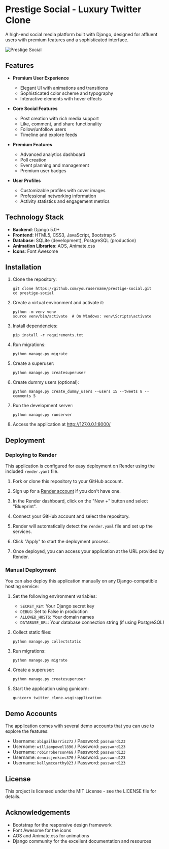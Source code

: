 # Prestige Social - Luxury Twitter Clone

A high-end social media platform built with Django, designed for affluent users with premium features and a sophisticated interface.

![Prestige Social](media/readme_screenshot.png)

## Features

- **Premium User Experience**
  - Elegant UI with animations and transitions
  - Sophisticated color scheme and typography
  - Interactive elements with hover effects

- **Core Social Features**
  - Post creation with rich media support
  - Like, comment, and share functionality
  - Follow/unfollow users
  - Timeline and explore feeds

- **Premium Features**
  - Advanced analytics dashboard
  - Poll creation
  - Event planning and management
  - Premium user badges

- **User Profiles**
  - Customizable profiles with cover images
  - Professional networking information
  - Activity statistics and engagement metrics

## Technology Stack

- **Backend**: Django 5.0+
- **Frontend**: HTML5, CSS3, JavaScript, Bootstrap 5
- **Database**: SQLite (development), PostgreSQL (production)
- **Animation Libraries**: AOS, Animate.css
- **Icons**: Font Awesome

## Installation

1. Clone the repository:
   ```
   git clone https://github.com/yourusername/prestige-social.git
   cd prestige-social
   ```

2. Create a virtual environment and activate it:
   ```
   python -m venv venv
   source venv/bin/activate  # On Windows: venv\Scripts\activate
   ```

3. Install dependencies:
   ```
   pip install -r requirements.txt
   ```

4. Run migrations:
   ```
   python manage.py migrate
   ```

5. Create a superuser:
   ```
   python manage.py createsuperuser
   ```

6. Create dummy users (optional):
   ```
   python manage.py create_dummy_users --users 15 --tweets 8 --comments 5
   ```

7. Run the development server:
   ```
   python manage.py runserver
   ```

8. Access the application at http://127.0.0.1:8000/

## Deployment

### Deploying to Render

This application is configured for easy deployment on Render using the included `render.yaml` file.

1. Fork or clone this repository to your GitHub account.

2. Sign up for a [Render account](https://render.com/) if you don't have one.

3. In the Render dashboard, click on the "New +" button and select "Blueprint".

4. Connect your GitHub account and select the repository.

5. Render will automatically detect the `render.yaml` file and set up the services.

6. Click "Apply" to start the deployment process.

7. Once deployed, you can access your application at the URL provided by Render.

### Manual Deployment

You can also deploy this application manually on any Django-compatible hosting service:

1. Set the following environment variables:
   - `SECRET_KEY`: Your Django secret key
   - `DEBUG`: Set to False in production
   - `ALLOWED_HOSTS`: Your domain names
   - `DATABASE_URL`: Your database connection string (if using PostgreSQL)

2. Collect static files:
   ```
   python manage.py collectstatic
   ```

3. Run migrations:
   ```
   python manage.py migrate
   ```

4. Create a superuser:
   ```
   python manage.py createsuperuser
   ```

5. Start the application using gunicorn:
   ```
   gunicorn twitter_clone.wsgi:application
   ```

## Demo Accounts

The application comes with several demo accounts that you can use to explore the features:

- Username: `abigailharris272` / Password: `password123`
- Username: `williampowell896` / Password: `password123`
- Username: `robinroberson468` / Password: `password123`
- Username: `dennisjenkins370` / Password: `password123`
- Username: `kellymccarthy823` / Password: `password123`

## License

This project is licensed under the MIT License - see the LICENSE file for details.

## Acknowledgements

- Bootstrap for the responsive design framework
- Font Awesome for the icons
- AOS and Animate.css for animations
- Django community for the excellent documentation and resources
